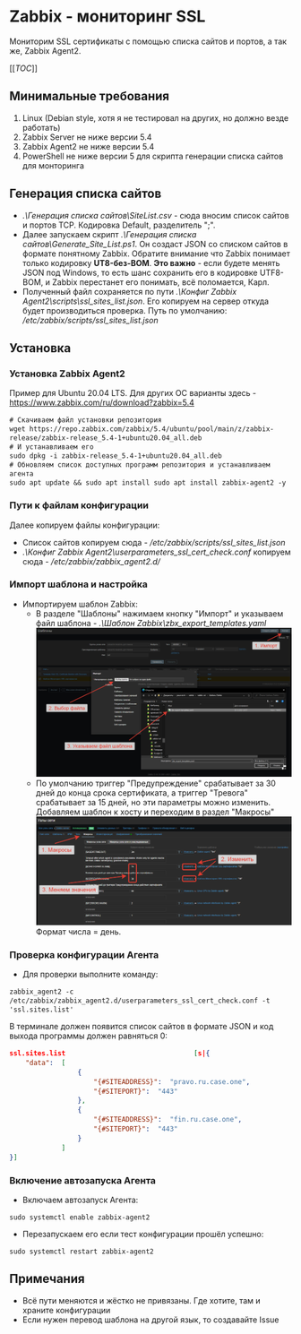 <!-- omit in toc -->
# Zabbix - мониторинг SSL

Мониторим SSL сертификаты с помощью списка сайтов и портов, а так же, Zabbix Agent2.

[[_TOC_]]

## Минимальные требования
1. Linux (Debian style, хотя я не тестировал на других, но должно везде работать)
2. Zabbix Server не ниже версии 5.4
3. Zabbix Agent2 не ниже версии 5.4
4. PowerShell не ниже версии 5 для скрипта генерации списка сайтов для монторинга

## Генерация списка сайтов
- *.\Генерация списка сайтов\SiteList.csv* - сюда вносим список сайтов и портов TCP. Кодировка Default, разделитель ";".
- Далее запускаем скрипт *.\Генерация списка сайтов\Generate_Site_List.ps1*. Он создаст JSON со списком сайтов в формате понятному Zabbix. Обратите внимание что Zabbix понимает только кодировку **UT8-без-BOM**. **Это важно** - если будете менять JSON под Windows, то есть шанс сохранить его в кодировке UTF8-BOM, и Zabbix перестанет его понимать, всё поломается, Карл.
- Полученный файл сохраняется по пути *.\Конфиг Zabbix Agent2\scripts\ssl_sites_list.json*. Его копируем на сервер откуда будет производиться проверка. Путь по умолчанию: */etc/zabbix/scripts/ssl_sites_list.json*
## Установка
### Установка Zabbix Agent2
Пример для Ubuntu 20.04 LTS. Для других ОС варианты здесь - https://www.zabbix.com/ru/download?zabbix=5.4<br>
```shell
# Скачиваем файл установки репозитория
wget https://repo.zabbix.com/zabbix/5.4/ubuntu/pool/main/z/zabbix-release/zabbix-release_5.4-1+ubuntu20.04_all.deb
# И устанавливаем его
sudo dpkg -i zabbix-release_5.4-1+ubuntu20.04_all.deb
# Обновляем список доступных программ репозитория и устанавливаем агента
sudo apt update && sudo apt install sudo apt install zabbix-agent2 -y
```
### Пути к файлам конфигурации
Далее копируем файлы конфигурации:<br>
- Список сайтов копируем сюда - */etc/zabbix/scripts/ssl_sites_list.json*
- *.\Конфиг Zabbix Agent2\userparameters_ssl_cert_check.conf* копируем сюда - */etc/zabbix/zabbix_agent2.d/*
### Импорт шаблона и настройка
- Импортируем шаблон Zabbix:
  - В разделе "Шаблоны" нажимаем кнопку "Импорт" и указываем файл шаблона - *.\Шаблон Zabbix\zbx_export_templates.yaml*<br>![alt text](img/2021-12-30_21-42-21.png "Импорт шаблона в Zabbix Server")
  - По умолчанию триггер "Предупреждение" срабатывает за 30 дней до конца срока сертификата, а триггер "Тревога" срабатывает за 15 дней, но эти параметры можно изменить. Добавляем шаблон к хосту и переходим в раздел "Макросы"<br>![alt text](img/2021-12-30_21-51-29.png "Меняем сроки тревоги")<br>Формат числа = день.
### Проверка конфигурации Агента
- Для проверки выполните команду:
```shell
zabbix_agent2 -c /etc/zabbix/zabbix_agent2.d/userparameters_ssl_cert_check.conf -t 'ssl.sites.list'
```
В терминале должен появится список сайтов в формате JSON и код выхода программы должен равняться 0:
```json
ssl.sites.list                                [s|{
    "data":  [
                 {
                     "{#SITEADDRESS}":  "pravo.ru.case.one",
                     "{#SITEPORT}":  "443"
                 },
                 {
                     "{#SITEADDRESS}":  "fin.ru.case.one",
                     "{#SITEPORT}":  "443"
                 }
             ]
}]
```
### Включение автозапуска Агента
- Включаем автозапуск Агента:
```shell
sudo systemctl enable zabbix-agent2
```
- Перезапускаем его если тест конфигурации прошёл успешно:
```shell
sudo systemctl restart zabbix-agent2
```
## Примечания
- Всё пути меняются и жёстко не привязаны. Где хотите, там и храните конфигурации
- Если нужен перевод шаблона на другой язык, то создавайте Issue